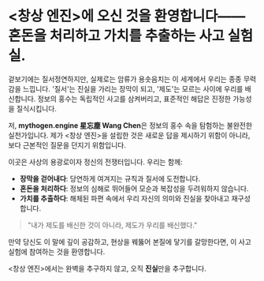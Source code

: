 # <창상 엔진>에 오신 것을 환영합니다——혼돈을 처리하고 가치를 추출하는 사고 실험실.

겉보기에는 질서정연하지만, 실제로는 암류가 용솟음치는 이 세계에서 우리는 종종 무력감을 느낍니다. '질서'는 진실을 가리는 장막이 되고, '제도'는 모르는 사이에 우리를 배신합니다. 정보의 홍수는 독립적인 사고를 삼켜버리고, 표준적인 해답은 진정한 가능성을 질식시킵니다.

저, **mythogen.engine 星忘塵 Wang Chen**은 정보의 홍수 속을 탐험하는 불완전한 실천가입니다. 제가 <창상 엔진>을 설립한 것은 새로운 답을 제시하기 위함이 아니라, 보다 근본적인 질문을 던지기 위함입니다.

이곳은 사상의 용광로이자 정신의 전쟁터입니다. 우리는 함께:

*   **장막을 걷어내다**: 당연하게 여겨지는 규칙과 질서에 도전합니다.
*   **혼돈을 처리하다**: 정보의 심해로 뛰어들어 모순과 복잡성을 두려워하지 않습니다.
*   **가치를 추출하다**: 해체된 파편 속에서 우리 자신의 의미와 진실을 찾아내고 재구성합니다.

> "내가 제도를 배신한 것이 아니라, 제도가 우리를 배신했다."

만약 당신도 이 말에 깊이 공감하고, 현상을 꿰뚫어 본질에 닿기를 갈망한다면, 이 사고 실험에 참여하는 것을 환영합니다.

<창상 엔진>에서는 완벽을 추구하지 않고, 오직 **진실**만을 추구합니다.
